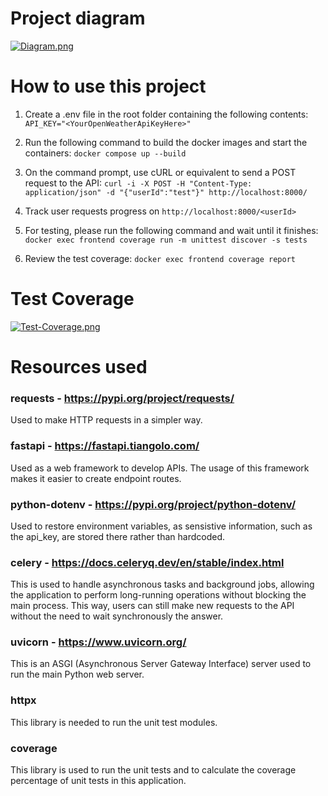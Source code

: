 # Project diagram
[![Diagram.png](https://i.postimg.cc/zBr2xqMr/Diagram.png)](https://postimg.cc/t1BzTGpS)
# How to use this project
1. Create a .env file in the root folder containing the following contents:
`API_KEY="<YourOpenWeatherApiKeyHere>"`

2. Run the following command to build the docker images and start the containers:
`docker compose up --build`

3. On the command prompt, use cURL or equivalent to send a POST request to the API:
`curl -i -X POST -H "Content-Type: application/json" -d "{"userId":"test"}" http://localhost:8000/`

4. Track user requests progress on `http://localhost:8000/<userId>`

5. For testing, please run the following command and wait until it finishes: `docker exec frontend coverage run -m unittest discover -s tests`

6. Review the test coverage: `docker exec frontend coverage report`
# Test Coverage
[![Test-Coverage.png](https://i.postimg.cc/PfVPgcJD/Test-Coverage.png)](https://postimg.cc/Lhf9fxz4)

# Resources used
### requests - https://pypi.org/project/requests/
Used to make HTTP requests in a simpler way.
### fastapi - https://fastapi.tiangolo.com/
Used as a web framework to develop APIs. The usage of this framework makes it easier to create endpoint routes.
### python-dotenv - https://pypi.org/project/python-dotenv/
Used to restore environment variables, as sensistive information, such as the api_key, are stored there rather than hardcoded.
### celery - https://docs.celeryq.dev/en/stable/index.html
This is used to handle asynchronous tasks and background jobs, allowing the application to perform long-running operations without blocking the main process. This way, users can still make new requests to the API without the need to wait synchronously the answer.
### uvicorn - https://www.uvicorn.org/
This is an ASGI (Asynchronous Server Gateway Interface) server used to run the main Python web server.
### httpx
This library is needed to run the unit test modules.
### coverage
This library is used to run the unit tests and to calculate the coverage percentage of unit tests in this application.